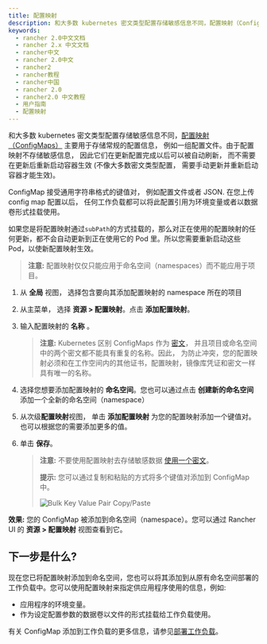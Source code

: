```yaml
---
title: 配置映射
description: 和大多数 kubernetes 密文类型配置存储敏感信息不同，配置映射（ConfigMaps）主要用于存储常规的配置信息， 例如一组配置文件。由于配置映射不存储敏感信息， 因此它们在更新配置完成以后可以被自动刷新， 而不需要在更新后重新启动容器生效 (不像大多数密文类型配置， 需要手动更新并重新启动容器才能生效)。ConfigMap 接受通用字符串格式的键值对， 例如配置文件或者 JSON. 在您上传 config map 配置以后， 任何工作负载都可以将此配置引用为环境变量或者以数据卷形式挂载使用。
keywords:
  - rancher 2.0中文文档
  - rancher 2.x 中文文档
  - rancher中文
  - rancher 2.0中文
  - rancher2
  - rancher教程
  - rancher中国
  - rancher 2.0
  - rancher2.0 中文教程
  - 用户指南
  - 配置映射
---
```


和大多数 kubernetes 密文类型配置存储敏感信息不同，[配置映射（ConfigMaps）](https://kubernetes.io/docs/tasks/configure-pod-container/configure-pod-configmap/) 主要用于存储常规的配置信息， 例如一组配置文件。由于配置映射不存储敏感信息， 因此它们在更新配置完成以后可以被自动刷新， 而不需要在更新后重新启动容器生效 (不像大多数密文类型配置， 需要手动更新并重新启动容器才能生效)。

ConfigMap 接受通用字符串格式的键值对， 例如配置文件或者 JSON. 在您上传 config map 配置以后， 任何工作负载都可以将此配置引用为环境变量或者以数据卷形式挂载使用。

如果您是将配置映射通过`subPath`的方式挂载的，那么对正在使用的配置映射的任何更新，都不会自动更新到正在使用它的 Pod 里。所以您需要重新启动这些 Pod，以使新配置映射生效。

> **注意:** 配置映射仅仅只能应用于命名空间（namespaces）而不能应用于项目。

1. 从 **全局** 视图， 选择包含要向其添加配置映射的 namespace 所在的项目

1. 从主菜单， 选择 **资源 > 配置映射**。点击 **添加配置映射**。

1. 输入配置映射的 **名称** 。

   > **注意:** Kubernetes 区别 ConfigMaps 作为 [密文](https://kubernetes.io/docs/concepts/configuration/secret/)， 并且项目或命名空间中的两个密文都不能具有重复的名称。因此， 为防止冲突，您的配置映射必须和在工作空间内的其他证书，配置映射，镜像库凭证和密文一样具有唯一的名称。

1. 选择您想要添加配置映射的 **命名空间**。您也可以通过点击 **创建新的命名空间**添加一个全新的命名空间（namespace）

1. 从次级**配置映射**视图， 单击 **添加配置映射** 为您的配置映射添加一个键值对。也可以根据您的需要添加更多的值。

1. 单击 **保存**。

   > **注意:** 不要使用配置映射去存储敏感数据 [使用一个密文](/docs/k8s-in-rancher/secrets/_index)。
   >
   > **提示:** 您可以通过复制和粘贴的方式将多个键值对添加到 ConfigMap 中。
   >
   > ![Bulk Key Value Pair Copy/Paste](/img/rancher/bulk-key-values.gif)

**效果:** 您的 ConfigMap 被添加到命名空间（namespace）。您可以通过 Rancher UI 的 **资源 > 配置映射** 视图查看到它。

## 下一步是什么?

现在您已将配置映射添加到命名空间，您也可以将其添加到从原有命名空间部署的工作负载中。您可以使用配置映射来指定供应用程序使用的信息，例如:

- 应用程序的环境变量。
- 作为设定配置参数的数据卷以文件的形式挂载给工作负载使用。

有关 ConfigMap 添加到工作负载的更多信息，请参见[部署工作负载](/docs/k8s-in-rancher/workloads/deploy-workloads/_index)。
